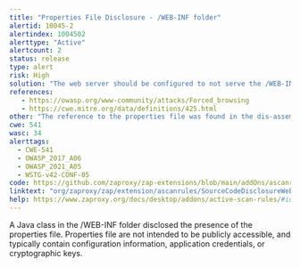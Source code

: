 ```yaml
---
title: "Properties File Disclosure - /WEB-INF folder"
alertid: 10045-2
alertindex: 1004502
alerttype: "Active"
alertcount: 2
status: release
type: alert
risk: High
solution: "The web server should be configured to not serve the /WEB-INF folder or its contents to web browsers.  It may also be possible to remove the /WEB-INF folder.  "
references:
   - https://owasp.org/www-community/attacks/Forced_browsing
   - https://cwe.mitre.org/data/definitions/425.html
other: "The reference to the properties file was found in the dis-assembled Java source code for Java class [https://example.com/foo.class]."
cwe: 541
wasc: 34
alerttags: 
  - CWE-541
  - OWASP_2017_A06
  - OWASP_2021_A05
  - WSTG-v42-CONF-05
code: https://github.com/zaproxy/zap-extensions/blob/main/addOns/ascanrules/src/main/java/org/zaproxy/zap/extension/ascanrules/SourceCodeDisclosureWebInfScanRule.java
linktext: "org/zaproxy/zap/extension/ascanrules/SourceCodeDisclosureWebInfScanRule.java"
help: https://www.zaproxy.org/docs/desktop/addons/active-scan-rules/#id-10045
---
```

A Java class in the /WEB-INF folder disclosed the presence of the properties file. Properties file are not intended to be publicly accessible, and typically contain configuration information, application credentials, or cryptographic keys.   
